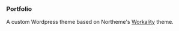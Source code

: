 ### Portfolio

A custom Wordpress theme based on Northeme's [Workality](http://northeme.com/theme/workality-lite/) theme.

